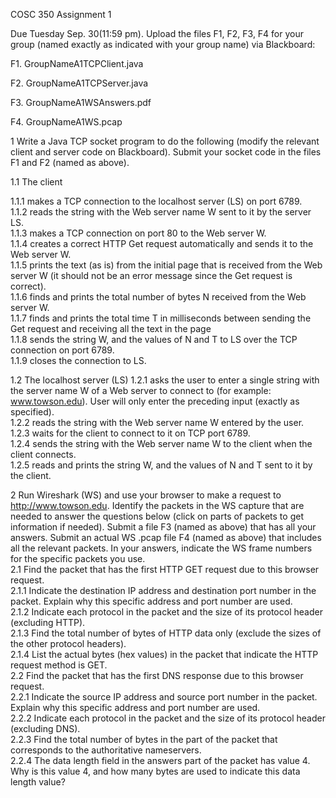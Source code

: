 COSC 350			       Assignment 1					  

Due Tuesday Sep. 30(11:59 pm). Upload the files F1, F2, F3, F4 for your group (named exactly as indicated with your group name) via Blackboard:

F1. GroupNameA1TCPClient.java

F2. GroupNameA1TCPServer.java

F3. GroupNameA1WSAnswers.pdf

F4. GroupNameA1WS.pcap

1 Write a Java TCP socket program to do the following (modify the relevant client and server code on Blackboard). Submit your socket code in the files F1 and F2 (named as above). 

1.1 The client 

 1.1.1 makes a TCP connection to the localhost server (LS) on port 6789. <br>
 1.1.2 reads the string with the Web server name W sent to it by the server LS. <br>
 1.1.3 makes a TCP connection on port 80 to the Web server W.<br>
 1.1.4 creates a correct HTTP Get request automatically and sends it to the Web server W.<br>
 1.1.5 prints the text (as is) from the initial page that is received from the Web server W (it should not be an error message since the Get request is correct).<br>
 1.1.6 finds and prints the total number of bytes N received from the Web server W.<br>
 1.1.7 finds and prints the total time T in milliseconds between sending the Get request and receiving all the text in the page<br>
 1.1.8 sends the string W, and the values of N and T to LS over the TCP connection on port 6789.<br>
 1.1.9 closes the connection to LS.<br>

1.2 The localhost server (LS) 
  1.2.1 asks the user to enter a single string with the server name W of a Web server to connect to (for example: www.towson.edu). User will only enter the preceding input (exactly as specified).<br>
  1.2.2 reads the string with the Web server name W entered by the user.<br>
  1.2.3 waits for the client to connect to it on TCP port 6789.<br>
  1.2.4 sends the string with the Web server name W to the client when the client connects.<br>
  1.2.5 reads and prints the string W, and the values of N and T sent to it by the client. <br> 

2 Run Wireshark (WS) and use your browser to make a request to http://www.towson.edu. Identify the packets in the WS capture that are needed to answer the questions below (click on parts of packets to get information if needed). Submit a file F3 (named as above) that has all your answers. Submit an actual WS .pcap file F4 (named as above) that includes all the relevant packets. In your answers, indicate the WS frame numbers for the specific packets you use. <br>
2.1 Find the packet that has the first HTTP GET request due to this browser request.<br>
2.1.1 Indicate the destination IP address and destination port number in the packet. Explain why this specific address and port number are used.<br>
2.1.2 Indicate each protocol in the packet and the size of its protocol header (excluding HTTP).<br>
2.1.3 Find the total number of bytes of HTTP data only (exclude the sizes of the other protocol headers). <br>
2.1.4 List the actual bytes (hex values) in the packet that indicate the HTTP request method is GET. <br> 
2.2 Find the packet that has the first DNS response due to this browser request.<br>
2.2.1 Indicate the source IP address and source port number in the packet. Explain why this specific address and port number are used.<br>
2.2.2 Indicate each protocol in the packet and the size of its protocol header (excluding DNS).<br>
2.2.3 Find the total number of bytes in the part of the packet that corresponds to the authoritative nameservers.<br>
2.2.4 The data length field in the answers part of the packet has value 4. Why is this value 4, and how many bytes are used to indicate this data length value? <br>
